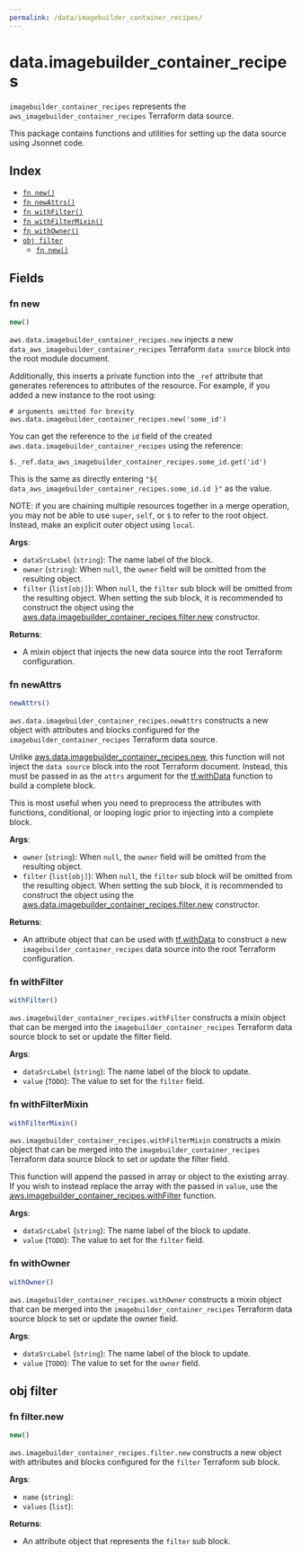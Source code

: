```yaml
---
permalink: /data/imagebuilder_container_recipes/
---
```


# data.imagebuilder_container_recipes

`imagebuilder_container_recipes` represents the `aws_imagebuilder_container_recipes` Terraform data source.



This package contains functions and utilities for setting up the data source using Jsonnet code.


## Index

* [`fn new()`](#fn-new)
* [`fn newAttrs()`](#fn-newattrs)
* [`fn withFilter()`](#fn-withfilter)
* [`fn withFilterMixin()`](#fn-withfiltermixin)
* [`fn withOwner()`](#fn-withowner)
* [`obj filter`](#obj-filter)
  * [`fn new()`](#fn-filternew)

## Fields

### fn new

```ts
new()
```


`aws.data.imagebuilder_container_recipes.new` injects a new `data_aws_imagebuilder_container_recipes` Terraform `data source`
block into the root module document.

Additionally, this inserts a private function into the `_ref` attribute that generates references to attributes of the
resource. For example, if you added a new instance to the root using:

    # arguments omitted for brevity
    aws.data.imagebuilder_container_recipes.new('some_id')

You can get the reference to the `id` field of the created `aws.data.imagebuilder_container_recipes` using the reference:

    $._ref.data_aws_imagebuilder_container_recipes.some_id.get('id')

This is the same as directly entering `"${ data_aws_imagebuilder_container_recipes.some_id.id }"` as the value.

NOTE: if you are chaining multiple resources together in a merge operation, you may not be able to use `super`, `self`,
or `$` to refer to the root object. Instead, make an explicit outer object using `local`.

**Args**:
  - `dataSrcLabel` (`string`): The name label of the block.
  - `owner` (`string`):  When `null`, the `owner` field will be omitted from the resulting object.
  - `filter` (`list[obj]`):  When `null`, the `filter` sub block will be omitted from the resulting object. When setting the sub block, it is recommended to construct the object using the [aws.data.imagebuilder_container_recipes.filter.new](#fn-imagebuildercontainerrecipesfilternew) constructor.

**Returns**:
- A mixin object that injects the new data source into the root Terraform configuration.


### fn newAttrs

```ts
newAttrs()
```


`aws.data.imagebuilder_container_recipes.newAttrs` constructs a new object with attributes and blocks configured for the `imagebuilder_container_recipes`
Terraform data source.

Unlike [aws.data.imagebuilder_container_recipes.new](#fn-imagebuildercontainerrecipesnew), this function will not inject the `data source`
block into the root Terraform document. Instead, this must be passed in as the `attrs` argument for the
[tf.withData](https://github.com/tf-libsonnet/core/tree/main/docs#fn-withdata) function to build a complete block.

This is most useful when you need to preprocess the attributes with functions, conditional, or looping logic prior to
injecting into a complete block.

**Args**:
  - `owner` (`string`):  When `null`, the `owner` field will be omitted from the resulting object.
  - `filter` (`list[obj]`):  When `null`, the `filter` sub block will be omitted from the resulting object. When setting the sub block, it is recommended to construct the object using the [aws.data.imagebuilder_container_recipes.filter.new](#fn-imagebuildercontainerrecipesfilternew) constructor.

**Returns**:
  - An attribute object that can be used with [tf.withData](https://github.com/tf-libsonnet/core/tree/main/docs#fn-withdata) to construct a new `imagebuilder_container_recipes` data source into the root Terraform configuration.


### fn withFilter

```ts
withFilter()
```

`aws.imagebuilder_container_recipes.withFilter` constructs a mixin object that can be merged into the `imagebuilder_container_recipes`
Terraform data source block to set or update the filter field.



**Args**:
  - `dataSrcLabel` (`string`): The name label of the block to update.
  - `value` (`TODO`): The value to set for the `filter` field.


### fn withFilterMixin

```ts
withFilterMixin()
```

`aws.imagebuilder_container_recipes.withFilterMixin` constructs a mixin object that can be merged into the `imagebuilder_container_recipes`
Terraform data source block to set or update the filter field.

This function will append the passed in array or object to the existing array. If you wish
to instead replace the array with the passed in `value`, use the [aws.imagebuilder_container_recipes.withFilter](TODO)
function.


**Args**:
  - `dataSrcLabel` (`string`): The name label of the block to update.
  - `value` (`TODO`): The value to set for the `filter` field.


### fn withOwner

```ts
withOwner()
```

`aws.imagebuilder_container_recipes.withOwner` constructs a mixin object that can be merged into the `imagebuilder_container_recipes`
Terraform data source block to set or update the owner field.



**Args**:
  - `dataSrcLabel` (`string`): The name label of the block to update.
  - `value` (`TODO`): The value to set for the `owner` field.


## obj filter



### fn filter.new

```ts
new()
```


`aws.imagebuilder_container_recipes.filter.new` constructs a new object with attributes and blocks configured for the `filter`
Terraform sub block.



**Args**:
  - `name` (`string`): 
  - `values` (`list`): 

**Returns**:
  - An attribute object that represents the `filter` sub block.
